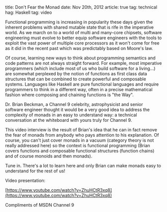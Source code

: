 title: Don't Fear the Monad
date: Nov 20th, 2012
article: true
tag: technical
hag: Haskell
tag: video

Functional programming is increasing in popularity these days given the inherent problems with shared mutable state that is rife in the imperative world. As we march on to a world of multi and many-core chipsets, software engineering must evolve to better equip software engineers with the tools to exploit the vast power of multiple core processors as it won't come for free as it did in the recent past which was predictably based on Moore's law.

Of course, learning new ways to think about programming semantics and code patterns are not always straight forward. For example, most imperative programmers (which include most of us who build software for a living...) are somewhat perplexed by the notion of functions as first class data structures that can be combined to create powerful and composable systems. Languages like Haskell are pure functional languages and require programmers to think in a different way, often in a precise mathematical fashion where composing and chaining functions is "the Way".

Dr. Brian Beckman, a Channel 9 celebrity, astrophysicist and senior software engineer thought it would be a very good idea to address the complexity of monads in an easy to understand way: a technical conversation at the whiteboard with yours truly for Channel 9.

This video interview is the result of Brian's idea that he can in fact remove the fear of monads from anybody who pays attention to his explanation. Of course, you can't just cover monads in a vacuum (category theory is not really addressed here) so the context is functional programming (Brian covers functions and composable functional structures (function chains) and of course monoids and then monads).

Tune in. There's a lot to learn here and only Brian can make monads easy to understand for the rest of us!

Video presentation:

[https://www.youtube.com/watch?v=ZhuHCtR3xq8](https://www.youtube.com/watch?v=ZhuHCtR3xq8)

Compliments of MSDN Channel 9
